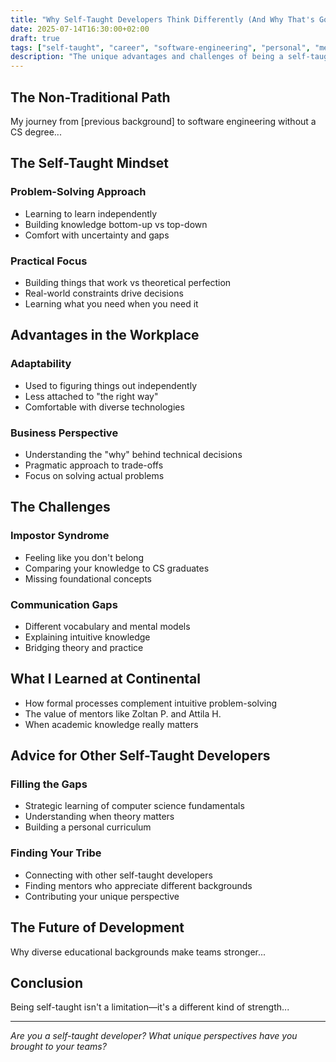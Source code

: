 ```yaml
---
title: "Why Self-Taught Developers Think Differently (And Why That's Good)"
date: 2025-07-14T16:30:00+02:00
draft: true
tags: ["self-taught", "career", "software-engineering", "personal", "mentorship"]
description: "The unique advantages and challenges of being a self-taught developer in a formal education world"
---
```


## The Non-Traditional Path

My journey from [previous background] to software engineering without a CS degree...

## The Self-Taught Mindset

### Problem-Solving Approach
- Learning to learn independently
- Building knowledge bottom-up vs top-down
- Comfort with uncertainty and gaps

### Practical Focus
- Building things that work vs theoretical perfection
- Real-world constraints drive decisions
- Learning what you need when you need it

## Advantages in the Workplace

### Adaptability
- Used to figuring things out independently
- Less attached to "the right way"
- Comfortable with diverse technologies

### Business Perspective
- Understanding the "why" behind technical decisions
- Pragmatic approach to trade-offs
- Focus on solving actual problems

## The Challenges

### Impostor Syndrome
- Feeling like you don't belong
- Comparing your knowledge to CS graduates
- Missing foundational concepts

### Communication Gaps
- Different vocabulary and mental models
- Explaining intuitive knowledge
- Bridging theory and practice

## What I Learned at Continental

- How formal processes complement intuitive problem-solving
- The value of mentors like Zoltan P. and Attila H.
- When academic knowledge really matters

## Advice for Other Self-Taught Developers

### Filling the Gaps
- Strategic learning of computer science fundamentals
- Understanding when theory matters
- Building a personal curriculum

### Finding Your Tribe
- Connecting with other self-taught developers
- Finding mentors who appreciate different backgrounds
- Contributing your unique perspective

## The Future of Development

Why diverse educational backgrounds make teams stronger...

## Conclusion

Being self-taught isn't a limitation—it's a different kind of strength...

---

*Are you a self-taught developer? What unique perspectives have you brought to your teams?*

